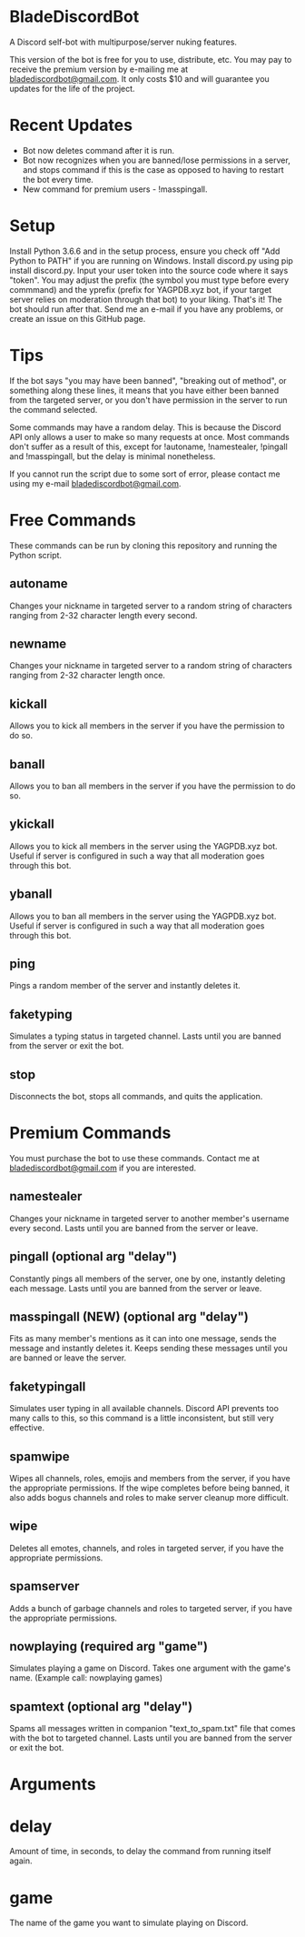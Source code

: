 # BladeDiscordBot
A Discord self-bot with multipurpose/server nuking features.

This version of the bot is free for you to use, distribute, etc. You may pay to receive the premium version by e-mailing me at bladediscordbot@gmail.com. It only costs $10 and will guarantee you updates for the life of the project.

# Recent Updates
- Bot now deletes command after it is run.
- Bot now recognizes when you are banned/lose permissions in a server, and stops command if this is the case as opposed to having to restart the bot every time.
- New command for premium users - !masspingall.

# Setup
Install Python 3.6.6 and in the setup process, ensure you check off "Add Python to PATH" if you are running on Windows. Install discord.py using pip install discord.py. Input your user token into the source code where it says "token". You may adjust the prefix (the symbol you must type before every commmand) and the yprefix (prefix for YAGPDB.xyz bot, if your target server relies on moderation  through that bot) to your liking. That's it! The bot should run after that. Send me an e-mail if you have any problems, or create an issue on this GitHub page.

# Tips
If the bot says "you may have been banned", "breaking out of method", or something along these lines, it means that you have either been banned from the targeted server, or you don't have permission in the server to run the command selected.

Some commands may have a random delay. This is because the Discord API only allows a user to make so many requests at once. Most commands don't suffer as a result of this, except for !autoname, !namestealer, !pingall and !masspingall, but the delay is minimal nonetheless.

If you cannot run the script due to some sort of error, please contact me using my e-mail bladediscordbot@gmail.com.

# Free Commands
These commands can be run by cloning this repository and running the Python script.

## autoname
Changes your nickname in targeted server to a random string of characters ranging from 2-32 character length every second.
## newname
Changes your nickname in targeted server to a random string of characters ranging from 2-32 character length once.
## kickall
Allows you to kick all members in the server if you have the permission to do so.
## banall
Allows you to ban all members in the server if you have the permission to do so.
## ykickall
Allows you to kick all members in the server using the YAGPDB.xyz bot. Useful if server is configured in such a way that all moderation goes through this bot.
## ybanall
Allows you to ban all members in the server using the YAGPDB.xyz bot. Useful if server is configured in such a way that all moderation goes through this bot.
## ping
Pings a random member of the server and instantly deletes it.
## faketyping
Simulates a typing status in targeted channel. Lasts until you are banned from the server or exit the bot.
## stop
Disconnects the bot, stops all commands, and quits the application.

# Premium Commands
You must purchase the bot to use these commands. Contact me at bladediscordbot@gmail.com if you are interested.

## namestealer
Changes your nickname in targeted server to another member's username every second. Lasts until you are banned from the server or leave.

## pingall (optional arg "delay")
Constantly pings all members of the server, one by one, instantly deleting each message. Lasts until you are banned from the server or leave.

## masspingall (NEW) (optional arg "delay")
Fits as many member's mentions as it can into one message, sends the message and instantly deletes it. Keeps sending these messages until you are banned or leave the server.

## faketypingall
Simulates user typing in all available channels. Discord API prevents too many calls to this, so this command is a little inconsistent, but still very effective.

## spamwipe
Wipes all channels, roles, emojis and members from the server, if you have the appropriate permissions. If the wipe completes before being banned, it also adds bogus channels and roles to make server cleanup more difficult.

## wipe
Deletes all emotes, channels, and roles in targeted server, if you have the appropriate permissions.

## spamserver
Adds a bunch of garbage channels and roles to targeted server, if you have the appropriate permissions.

## nowplaying (required arg "game")
Simulates playing a game on Discord. Takes one argument with the game's name. (Example call: nowplaying games)

## spamtext (optional arg "delay")
Spams all messages written in companion "text_to_spam.txt" file that comes with the bot to targeted channel. Lasts until you are banned from the server or exit the bot.

# Arguments

# delay
Amount of time, in seconds, to delay the command from running itself again.

# game
The name of the game you want to simulate playing on Discord.
